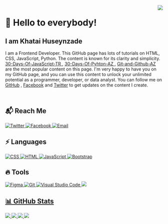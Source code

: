 <img align="right" src="https://komarev.com/ghpvc/?username=bilgegates&label=Profile%20views&color=green&style=flat">
<h1 align="left"> 👋 Hello to everybody! </h2>
<h2> I am Khatai Huseynzade </h2>
<p>
I am a Frontend Developer. This GitHub page has lots of tutorials on HTML, CSS, JavaScript, Python. The content is known for its clarity and simplicity. <a href="https://github.com/BilgeGates/30-Days-Of-JavaScript-TR" target=_blank> 30-Days-Of-JavaScript-TR </a>, <a href="https://github.com/BilgeGates/30-Days-Python-AZ" target=_blank> 30-Days-Of-Pyhton-AZ </a>, <a href="https://github.com/BilgeGates/Git-and-GitHub-AZ" target=_blank> Git-and-Github-AZ </a> are the most popular content on this page. I'm very happy to have you on my GitHub page, and you can use this content to unlock your unlimited potential as a programmer, developer, or data analyst. You can follow me on <a href="https://github.com/BilgeGates/" target="_blank">GitHub</a> , <a href="https://www.facebook.com/profile.php?id=100091496015332" target="_blank">Facebook</a> and <a href="https://www.twitter.com/developerkhatai" target="_blank">Twitter</a> to get updates on the content I create.
</p>
<br>
<h2 align="left"> 📬 Reach Me </h3>
<a href="https://www.twitter.com/developerkhatai" target="_blank">
        <img src="https://img.shields.io/badge/twitter-blue.svg?style=for-the-badge&logo=twitter&logoColor=white" alt="Twitter">
</a>
 <a href="https://www.facebook.com/profile.php?id=100091496015332" target="_blank" >
        <img src="https://img.shields.io/badge/facebook-white.svg?style=for-the-badge&logo=facebook&logoColor=blue" alt="Facebook">
</a>
<a href="https://mail.google.com/mail/u/0/#sent?compose=CllgCJTKWwQlwGfxHMNFcvPgndLmKMtTgPzVBdgTKkKLQGVHXZkNGHKHKnhrXGbqKqctLdSMmhL" target="_blank">
        <img src="https://img.shields.io/badge/Gmail-D14836?style=for-the-badge&logo=gmail&logoColor=white" alt="Email">
</a>
<br>
<h2 align="left"> ⚡️ Languages </h2>
<a href="https://www.w3schools.com/css/default.asp" target="_blank">
        <img src="https://img.shields.io/badge/css-%231572B6.svg?style=for-the-badge&logo=css3&logoColor=white" alt="CSS"> 
</a>
<a href="https://www.w3schools.com/html/default.asp" target="_blank">
        <img src="https://img.shields.io/badge/html-%23E34F26.svg?style=for-the-badge&logo=html5&logoColor=white" alt="HTML">
</a?
<a href="https://www.w3schools.com/js/default.asp" target="_blank">
        <img src="https://img.shields.io/badge/javascript-%23323330.svg?style=for-the-badge&logo=javascript&logoColor=%23F7DF1E" alt="JavaScript">
             </a>
<a href="https://getbootstrap.com" target="_blank">
        <img src="https://img.shields.io/badge/bootstrap-%23563D7C.svg?style=for-the-badge&logo=bootstrap&logoColor=white" alt="Bootstrap">
 </a>
<br>
<h2 align="left"> 🔥 Tools </h3>
<a href="https://www.figma.com" target="_blank">
        <img src="https://img.shields.io/badge/figma-%23F24E1E.svg?style=for-the-badge&logo=figma&logoColor=white" alt="Figma">
</a>
<a href="https://git-scm.com" target="_blank">
        <img src="https://img.shields.io/badge/git-%231572B6.svg?style=for-the-badge&logo=git&logoColor=white" alt="Git">
</a>
<a href="https://code.visualstudio.com" target="_blank">
        <img src="https://img.shields.io/badge/Visual-Studio%23.svg?style=for-the-badge&logo=Visual-Studio&logoColor=white" alt="Visual Studio Code">
</a>
<a href="https://www.microsoft.com" target="_blank">
        <img src="https://img.shields.io/badge/Windows-0078D6?style=for-the-badge&logo=windows&logoColor=white"
</a>
<br>
<h2 align="left"> 📊 GitHub Stats </h1>
  <a href="https://github.com/BilgeGates">
      <img src="http://github-profile-summary-cards.vercel.app/api/cards/profile-details?username=BilgeGates&theme=github-dark" />
    </a>
<a href="https://github.com/BilgeGates">
      <img src="https://streak-stats.demolab.com?user=BilgeGates&theme=soft-green&hide_border=true" />
    </a>
    <a href="https://github.com/BilgeGates">
    <img src="http://github-profile-summary-cards.vercel.app/api/cards/stats?username=BilgeGates&theme=github-dark" />
    </a>
    <a href="https://github.com/BilgeGates">
    <img src="https://github-readme-stats.vercel.app/api/top-langs/?username=BilgeGates&langs_count=7&card_width=800&theme=github-dark&hide_border=true&hide=makefile,cmake,c" />
    </a>
